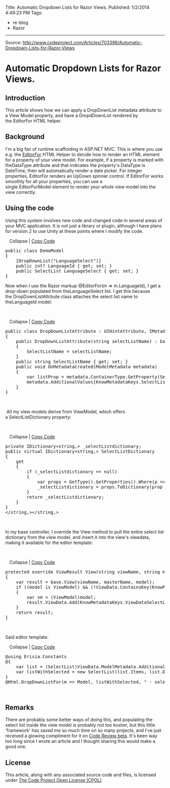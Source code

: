 Title: Automatic Dropdown Lists for Razor Views.
Published: 1/2/2014 4:49:23 PM
Tags:
- re-blog
- Razor
---
Source: http://www.codeproject.com/Articles/703398/Automatic-Dropdown-Lists-for-Razor-Views
<h1 id="ctl00_ArticleTitle">Automatic Dropdown Lists for Razor Views.</h1>
<div id="contentdiv" class="text">
<h2>Introduction</h2>
<p>This article shows how we can apply a&nbsp;DropDownList&nbsp;metadata attribute to a View Model property, and have a DropdDownList&nbsp;rendered by the&nbsp;EditorFor&nbsp;HTML helper.</p>
<h2>Background</h2>
<p>I'm a big fan of runtime scaffolding in ASP.NET MVC. This is where you use e.g. the&nbsp;<a title="How to use the Html.EditorFor method" href="http://www.pearson-and-steel.co.uk/how-to-use-the-html-editorfor-method/">EditorFor</a>&nbsp;HTML Helper to decide how to render an HTML element for a property of your view model. For example, if a property is marked with theDataType&nbsp;attribute and that indicates the property's&nbsp;DataType&nbsp;is DateTime, then will automatically render a date picker. For integer properties,&nbsp;EditorFor&nbsp;renders an UpDown spinner control. If EditorFor works smoothly for all your properties, you can use a single&nbsp;EditorForModel&nbsp;element to render your whole view model into the view correctly.</p>
<h2>Using the code</h2>
<p>Using this system involves new code and changed code in several areas of your MVC application. It is not just a library or plugin, although I have plans for version 2 to use Unity at these points where I modify the code.</p>
<div id="premain0" class="pre-action-link"><img id="preimg0" src="http://www.codeproject.com/images/minus.gif" alt="" width="9" height="9" /><span id="precollapse0">&nbsp;Collapse</span>&nbsp;|&nbsp;<a href="http://www.codeproject.com/Articles/703398/Automatic-Dropdown-Lists-for-Razor-Views">Copy Code</a></div>
<pre id="pre0" lang="cs"><span class="code-keyword">public</span> <span class="code-keyword">class</span> DemoModel
{
    [DropDownList(<span class="code-string">"</span><span class="code-string">LanguageSelect"</span>)]
    <span class="code-keyword">public</span> <span class="code-keyword">int</span>? LanguageId { <span class="code-keyword">get</span>; <span class="code-keyword">set</span>; }
    <span class="code-keyword">public</span> SelectList LanguageSelect { <span class="code-keyword">get</span>; <span class="code-keyword">set</span>; } 
} 
</pre>
<p>Now when I use the Razor markup&nbsp;@EditorFor(m =&gt; m.LanguageId), I get a drop-down populated from theLanguageSelect&nbsp;list. I get this because the&nbsp;DropDownListAttrbute&nbsp;class attaches the select list name to theLanguageId&nbsp;model:</p>
<p>&nbsp;</p>
<div id="premain1" class="pre-action-link"><img id="preimg1" src="http://www.codeproject.com/images/minus.gif" alt="" width="9" height="9" /><span id="precollapse1">&nbsp;Collapse</span>&nbsp;|&nbsp;<a href="http://www.codeproject.com/Articles/703398/Automatic-Dropdown-Lists-for-Razor-Views">Copy Code</a></div>
<pre id="pre1" lang="cs"><span class="code-keyword">public</span> <span class="code-keyword">class</span> DropDownListAttribute : UIHintAttribute, IMetadataAware
{
    <span class="code-keyword">public</span> DropDownListAttribute(<span class="code-keyword">string</span> selectListName) : <span class="code-keyword">base</span>(KnownUiHints.DropDown, KnownPresentationLayers.Mvc, selectListName)
    {
        SelectListName = selectListName;
    }
    <span class="code-keyword">public</span> <span class="code-keyword">string</span> SelectListName { <span class="code-keyword">get</span>; <span class="code-keyword">set</span>; }
    <span class="code-keyword">public</span> <span class="code-keyword">void</span> OnMetadataCreated(ModelMetadata metadata)
    {
        <span class="code-keyword">var</span> listProp = metadata.ContainerType.GetProperty(SelectListName);
        metadata.AdditionalValues[KnowMetadataKeys.SelectListName] = SelectListName;
    }
} 
</pre>
<p>&nbsp;</p>
<p>&nbsp;All my view models derive from&nbsp;ViewModel, which offers a&nbsp;SelectListDictionary&nbsp;property:&nbsp;</p>
<p>&nbsp;</p>
<div id="premain2" class="pre-action-link"><img id="preimg2" src="http://www.codeproject.com/images/minus.gif" alt="" width="9" height="9" /><span id="precollapse2">&nbsp;Collapse</span>&nbsp;|&nbsp;<a href="http://www.codeproject.com/Articles/703398/Automatic-Dropdown-Lists-for-Razor-Views">Copy Code</a></div>
<pre id="pre2" lang="cs"><span class="code-keyword">private</span> IDictionary&lt;<span class="code-keyword">string</span>,&gt; _selectListdictionary;
<span class="code-keyword">public</span> <span class="code-keyword">virtual</span> IDictionary&lt;<span class="code-keyword">string</span>,&gt; SelectListDictionary
{
    <span class="code-keyword">get</span>
    {
        <span class="code-keyword">if</span> (_selectListdictionary == <span class="code-keyword">null</span>)
        {
            <span class="code-keyword">var</span> props = GetType().GetProperties().Where(p =&gt; p.PropertyType == <span class="code-keyword">typeof</span>(SelectList));
            _selectListdictionary = props.ToDictionary(prop =&gt; prop.Name, prop =&gt; (SelectList)prop.GetValue(<span class="code-keyword">this</span>, <span class="code-keyword">null</span>));
        }
        <span class="code-keyword">return</span> _selectListdictionary;
    }
}
<span class="code-keyword">&lt;/</span><span class="code-leadattribute">string,</span><span class="code-keyword">&gt;</span><span class="code-keyword">&lt;</span><span class="code-keyword">/</span><span class="code-leadattribute">string,</span><span class="code-keyword">&gt;</span></pre>
<p>&nbsp;</p>
<p>In my base controller, I override the&nbsp;View&nbsp;method to pull the entire select list dictionary from the view model, and insert it into the view's viewdata, making it available for the editor template:&nbsp;&nbsp;&nbsp;</p>
<p>&nbsp;</p>
<div id="premain3" class="pre-action-link"><img id="preimg3" src="http://www.codeproject.com/images/minus.gif" alt="" width="9" height="9" /><span id="precollapse3">&nbsp;Collapse</span>&nbsp;|&nbsp;<a href="http://www.codeproject.com/Articles/703398/Automatic-Dropdown-Lists-for-Razor-Views">Copy Code</a></div>
<pre id="pre3" lang="cs"><span class="code-keyword">protected</span> <span class="code-keyword">override</span> ViewResult View(<span class="code-keyword">string</span> viewName, <span class="code-keyword">string</span> masterName, <span class="code-keyword">object</span> model)
{
    <span class="code-keyword">var</span> result = <span class="code-keyword">base</span>.View(viewName, masterName, model);
    <span class="code-keyword">if</span> ((model <span class="code-keyword">is</span> ViewModel) &amp;&amp; (!ViewData.ContainsKey(KnowMetadataKeys.ViewDataSelectLists)))
    {
        <span class="code-keyword">var</span> vm = (ViewModel)model;
        result.ViewData.Add(KnowMetadataKeys.ViewDataSelectLists, vm.SelectListDictionary);
    }
    <span class="code-keyword">return</span> result;
}
</pre>
<p>&nbsp;</p>
<p>Said editor template:</p>
<div id="premain4" class="pre-action-link"><img id="preimg4" src="http://www.codeproject.com/images/minus.gif" alt="" width="9" height="9" /><span id="precollapse4">&nbsp;Collapse</span>&nbsp;|&nbsp;<a href="http://www.codeproject.com/Articles/703398/Automatic-Dropdown-Lists-for-Razor-Views">Copy Code</a></div>
<pre id="pre4" lang="cs">@using Erisia.Constants
@{
    <span class="code-keyword">var</span> list = (SelectList)ViewData.ModelMetadata.AdditionalValues[ViewData.ModelMetadata.AdditionalValues[KnowMetadataKeys.SelectListName].ToString()];
    <span class="code-keyword">var</span> listWithSelected = <span class="code-keyword">new</span> SelectList(list.Items, list.DataValueField, list.DataTextField, Model);
}
@Html.DropDownListFor(m =&gt; Model, listWithSelected, <span class="code-string">"</span><span class="code-string"> - select - "</span>)
</pre>
<p>&nbsp;</p>
<h2>Remarks&nbsp;&nbsp;</h2>
There are probably some better ways of doing this, and populating the select list inside the view model is probably not too kosher, but this little 'framework' has saved me so much time on so many projects, and I've just received a glowing compliment for it on&nbsp;<a title="Code Review from StackExchange" href="http://codereview.stackexchange.com/">Code Review beta</a>. It's been way too long since I wrote an article and I thought sharing this would make a good one.</div>
<h2>License</h2>
<div id="LicenseTerms">
<p>This article, along with any associated source code and files, is licensed under&nbsp;<a href="http://www.codeproject.com/info/cpol10.aspx" rel="license">The Code Project Open License (CPOL)</a></p>
</div>
